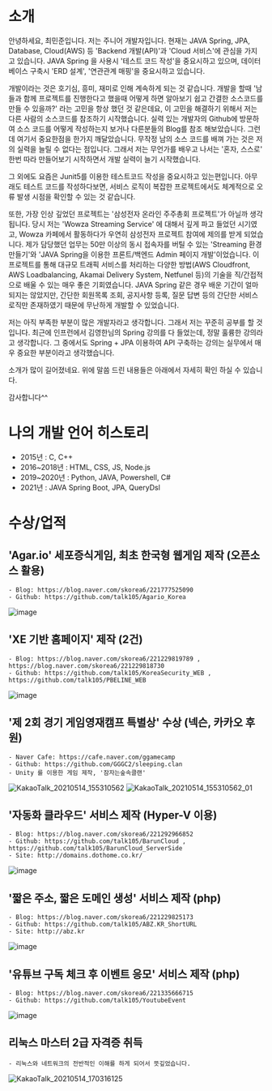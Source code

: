 # 소개
안녕하세요, 최민준입니다. 저는 주니어 개발자입니다. 현재는 JAVA Spring, JPA, Database, Cloud(AWS) 등 'Backend 개발(API)'과 'Cloud 서비스'에 관심을 가지고 있습니다.
JAVA Spring 을 사용시 '테스트 코드 작성'을 중요시하고 있으며, 데이터베이스 구축시 'ERD 설계', '연관관계 매핑'을 중요시하고 있습니다.

개발이라는 것은 호기심, 흥미, 재미로 인해 계속하게 되는 것 같습니다.
개발을 할때 '남들과 함께 프로젝트를 진행한다고 했을때 어떻게 하면 알아보기 쉽고 간결한 소스코드를 만들 수 있을까?' 라는 고민을 항상 했던 것 같은데요,
이 고민을 해결하기 위해서 저는 다른 사람의 소스코드를 참조하기 시작했습니다. 실력 있는 개발자의 Github에 방문하여 소스 코드를 어떻게 작성하는지 보거나 다른분들의 Blog를 참조 해보았습니다. 그런데 여기서 중요한점을 한가지 깨달았습니다. 무작정 남의 소스 코드를 배껴 가는 것은 저의 실력을 늘릴 수 없다는 점입니다. 그래서 저는 무언가를 배우고 나서는 '혼자, 스스로' 한번 따라 만들어보기 시작하면서 개발 실력이 늘기 시작했습니다.

그 외에도 요즘은 Junit5를 이용한 테스트코드 작성을 중요시하고 있는편입니다. 아무래도 테스트 코드를 작성하다보면, 서비스 로직이 복잡한 프로젝트에서도 체계적으로 오류 발생 시점을 확인할 수 있는 것 같습니다.

또한, 가장 인상 깊었던 프로젝트는 '삼성전자 온라인 주주총회 프로젝트'가 아닐까 생각됩니다. 당시 저는 'Wowza Streaming Service' 에 대해서 깊게 파고 들었던 시기였고, Wowza 카페에서 활동하다가 우연히 삼성전자 프로젝트 참여에 제의를 받게 되었습니다. 제가 담당했던 업무는 50만 이상의 동시 접속자를 버틸 수 있는 'Streaming 환경 만들기'와 'JAVA Spring을 이용한 프론트/백엔드 Admin 페이지 개발'이었습니다. 이 프로젝트를 통해 대규모 트래픽 서비스를 처리하는 다양한 방법(AWS Cloudfront, AWS Loadbalancing, Akamai Delivery System, Netfunel 등)의 기술을 직/간접적으로 배울 수 있는 매우 좋은 기회였습니다. JAVA Spring 같은 경우 배운 기간이 얼마 되지는 않았지만, 간단한 회원목록 조회, 공지사항 등록, 질문 답변 등의 간단한 서비스 로직만 존재하였기 때문에 무난하게 개발할 수 있었습니다.

저는 아직 부족한 부분이 많은 개발자라고 생각합니다. 그래서 저는 꾸준히 공부를 할 것입니다.
최근에 인프런에서 김영한님의 Spring 강의를 다 들었는데, 정말 훌륭한 강의라고 생각합니다. 그 중에서도 Spring + JPA 이용하여 API 구축하는 강의는 실무에서 매우 중요한 부분이라고 생각했습니다.

소개가 많이 길어졌네요.
위에 말씀 드린 내용들은 아래에서 자세히 확인 하실 수 있습니다.

감사합니다^^

# 나의 개발 언어 히스토리
* 2015년 : C, C++
* 2016~2018년 : HTML, CSS, JS, Node.js
* 2019~2020년 : Python, JAVA, Powershell, C#
* 2021년 : JAVA Spring Boot, JPA, QueryDsl

# 수상/업적
## 'Agar.io' 세포증식게임, 최초 한국형 웹게임 제작 (오픈소스 활용)
    - Blog: https://blog.naver.com/skorea6/221777525090
    - Github: https://github.com/talk105/Agario_Korea
    
  ![image](https://user-images.githubusercontent.com/13993684/118234022-b69d7580-b4cd-11eb-827e-72f8af26e44d.png)
    
    
## 'XE 기반 홈페이지' 제작 (2건)
    - Blog: https://blog.naver.com/skorea6/221229819789 , https://blog.naver.com/skorea6/221229818730
    - Github: https://github.com/talk105/KoreaSecurity_WEB , https://github.com/talk105/PBELINE_WEB
    
  ![image](https://user-images.githubusercontent.com/13993684/118234061-c87f1880-b4cd-11eb-8294-238e29ccfecf.png)


## '제 2회 경기 게임영재캠프 특별상' 수상 (넥슨, 카카오 후원)
    - Naver Cafe: https://cafe.naver.com/ggamecamp
    - Github: https://github.com/GGGC2/sleeping.clan
    - Unity 를 이용한 게임 제작, '잠자는숲속클랜'

  ![KakaoTalk_20210514_155310562](https://user-images.githubusercontent.com/13993684/118233183-8903fc80-b4cc-11eb-8e31-f4d2bf6d0b89.jpg)
  ![KakaoTalk_20210514_155310562_01](https://user-images.githubusercontent.com/13993684/118233189-8a352980-b4cc-11eb-8661-34e643f540ae.jpg)
    
    
## '자동화 클라우드' 서비스 제작 (Hyper-V 이용)
    - Blog: https://blog.naver.com/skorea6/221292966852
    - Github: https://github.com/talk105/BarunCloud , https://github.com/talk105/BarunCloud_ServerSide
    - Site: http://domains.dothome.co.kr/
    
  ![image](https://user-images.githubusercontent.com/13993684/118234094-d59c0780-b4cd-11eb-84e1-500fac5c47a6.png)
    
    
## '짧은 주소, 짧은 도메인 생성' 서비스 제작 (php)
    - Blog: https://blog.naver.com/skorea6/221229825173
    - Github: https://github.com/talk105/ABZ.KR_ShortURL
    - Site: http://abz.kr
    
  ![image](https://user-images.githubusercontent.com/13993684/118234266-13992b80-b4ce-11eb-8bf5-32d6e8cc3574.png)


## '유튜브 구독 체크 후 이벤트 응모' 서비스 제작 (php)
    - Blog: https://blog.naver.com/skorea6/221335666715
    - Github: https://github.com/talk105/YoutubeEvent

   ![image](https://user-images.githubusercontent.com/13993684/118240386-ebadc600-b4d5-11eb-8a45-83c6446ae8eb.png)


## 리눅스 마스터 2급 자격증 취득
    - 리눅스와 네트워크의 전반적인 이해를 하게 되어서 뜻깊었습니다.
    
  ![KakaoTalk_20210514_170316125](https://user-images.githubusercontent.com/13993684/118240840-6aa2fe80-b4d6-11eb-8012-3b1901613785.jpg)


